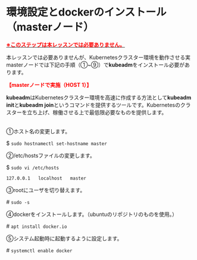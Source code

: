 # 環境設定とdockerのインストール（masterノード）  
<u>**<span style="color: red; ">※このステップは本レッスンでは必要ありません。</span>**</u>

本レッスンでは必要ありませんが、Kubernetesクラスター環境を動作させる実masterノードでは下記の手順（①~⑨）で**kubeadm**をインストール必要があります。  

**<span style="color: red; ">【masterノードで実施（HOST 1）】</span>**  

**kubeadm**はKubernetesクラスター環境を高速に作成する方法として**kubeadm init**と**kubeadm join**というコマンドを提供するツールです。Kubernetesのクラスターを立ち上げ、稼働させる上で最低限必要なものを提供します。  
<br>

①ホスト名の変更します。  

$ `sudo hostnamectl set-hostname master`  

②/etc/hostsファイルの変更します。

$ `sudo vi /etc/hosts`  
```
127.0.0.1   localhost   master
```

③rootにユーザを切り替えます。  

\# `sudo -s`  

④dockerをインストールします。（ubuntuのリポジトリのものを使用。）  

\# `apt install docker.io`  

⑤システム起動時に起動するように設定します。  

\# `systemctl enable docker`  
